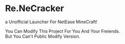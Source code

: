 # Re.NeCracker
a Unofficial Launcher For NetEase MineCraft!  
  
You Can Modify This Project For You And Your Freiends.  
But You Can't Public Modify Version.
